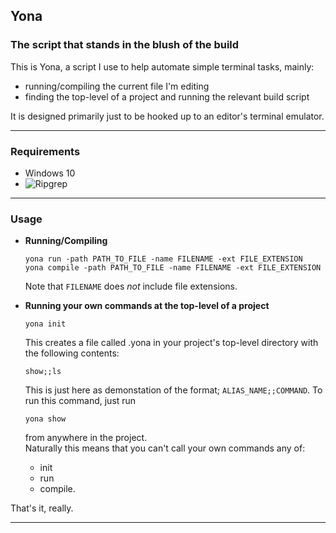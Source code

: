 ## Yona
### The script that stands in the blush of the build

This is Yona, a script I use to help automate simple terminal tasks, mainly:
- running/compiling the current file I'm editing
- finding the top-level of a project and running the relevant build script

It is designed primarily just to be hooked up to an editor's terminal emulator.

---

### Requirements

- Windows 10
- ![Ripgrep](https://github.com/BurntSushi/ripgrep)

---

### Usage

- **Running/Compiling**
	```
	yona run -path PATH_TO_FILE -name FILENAME -ext FILE_EXTENSION
	yona compile -path PATH_TO_FILE -name FILENAME -ext FILE_EXTENSION
	```
	Note that `FILENAME` does *not* include file extensions.

- **Running your own commands at the top-level of a project**
	```
	yona init
	```
	This creates a file called .yona in your project's top-level directory 
	with the following contents:
	```
	show;;ls
	```
	This is just here as demonstation of the format; `ALIAS_NAME;;COMMAND`.
	To run this command, just run
	```
	yona show
	```
	from anywhere in the project.<br/>
	Naturally this means that you can't call your own commands any of:
	- init
	- run
	- compile.

That's it, really.

---
